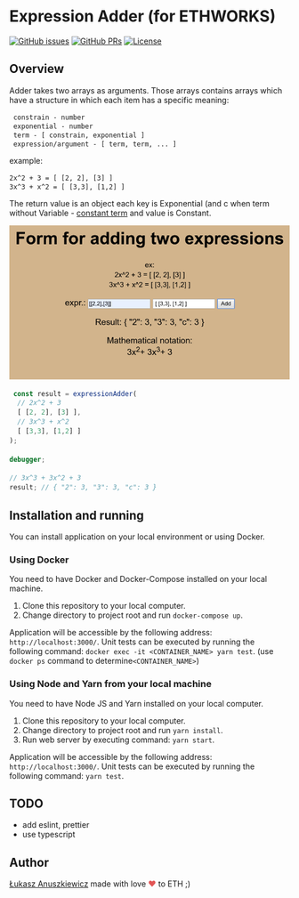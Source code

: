 Expression Adder (for ETHWORKS)
================

[![GitHub issues](https://img.shields.io/github/issues/lucasnga/polynomial-expression-adder.svg?token=AD6AKN75EDJYJ2JFQIA5KCK6XD352)](https://github.com/lucasnga/polynomial-expression-adder/issues)
[![GitHub PRs](https://img.shields.io/github/issues-pr/lucasnga/polynomial-expression-adder.svg?token=AD6AKN75EDJYJ2JFQIA5KCK6XD352)](https://github.com/lucasnga/polynomial-expression-adder/pulls)
[![License](https://img.shields.io/badge/License-Apache%202.0-blue.svg)](https://opensource.org/licenses/Apache-2.0)

Overview
--------

Adder takes two arrays as arguments. Those arrays contains arrays which have a structure in which each item has a specific meaning:
 
     constrain - number
     exponential - number
     term - [ constrain, exponential ]
     expression/argument - [ term, term, ... ]
 
example:
   
    2x^2 + 3 = [ [2, 2], [3] ]
    3x^3 + x^2 = [ [3,3], [1,2] ]
 
The return value is an object  each key is Exponential (and c when term without Variable - [constant term](https://en.wikipedia.org/wiki/Constant_term) and value is Constant.
  
<img src="https://raw.githubusercontent.com/lucasnga/polynomial-expression-adder/master/public/assets/demo_obj.png?token=AD6AKN75EDJYJ2JFQIA5KCK6XD352">

```js
 const result = expressionAdder(
  // 2x^2 + 3
  [ [2, 2], [3] ],
  // 3x^3 + x^2  
  [ [3,3], [1,2] ]
);

debugger;

// 3x^3 + 3x^2 + 3
result; // { "2": 3, "3": 3, "c": 3 }
``` 

Installation and running
------------------------

You can install application on your local environment or using Docker.

### Using Docker

You need to have Docker and Docker-Compose installed on your local machine.

1. Clone this repository to your local computer.
2. Change directory to project root and run `docker-compose up`.

Application will be accessible by the following address: `http://localhost:3000/`.
Unit tests can be executed by running the following command: `docker exec -it <CONTAINER_NAME> yarn test`.
(use `docker ps` command to determine`<CONTAINER_NAME>`)

### Using Node and Yarn from your local machine

You need to have Node JS and Yarn installed on your local computer.

1. Clone this repository to your local computer.
2. Change directory to project root and run `yarn install`.
3. Run web server by executing command: `yarn start`.

Application will be accessible by the following address: `http://localhost:3000/`.
Unit tests can be executed by running the following command: `yarn test`.

TODO
----

- add eslint, prettier
- use typescript

Author
------

[Łukasz Anuszkiewicz](mailto:odysey84@gmail.com) made with love <span style="color: #e25555;">&#9829;</span> to ETH ;)